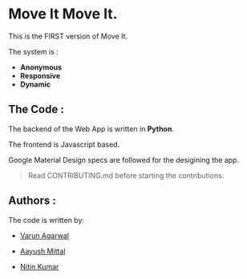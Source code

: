 # Move It Move It.

This is the FIRST version of Move It.

The system is :
* **Anonymous**
* **Responsive**
* **Dynamic**

## The Code :

The backend of the Web App is written in **Python**.

The frontend is Javascript based.

Google Material Design specs are followed for the desigining the app.

> Read CONTRIBUTING.md before starting the contributions.

## Authors :

The code is written by:

* [Varun Agarwal](https://github.com/agarwalvarun)

* [Aayush Mittal](https://github.com/aayushmittal)

* [Nitin Kumar](https://github.com/nitinkmr)
